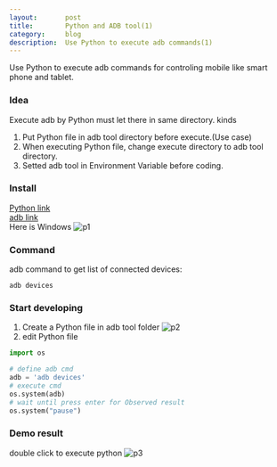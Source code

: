 ```yaml
---
layout:       post
title:        Python and ADB tool(1)
category:     blog
description:  Use Python to execute adb commands(1)
---
```

Use Python to execute adb commands for controling mobile like smart phone and tablet.
### Idea
Execute adb by Python must let there in same directory.
kinds
1. Put Python file in adb tool directory before execute.(Use case)
2. When executing Python file, change execute directory to adb tool directory.
3. Setted adb tool in Environment Variable before coding.

### Install
[Python link](https://www.python.org/downloads/)<br>
[adb link](https://developer.android.com/studio/releases/platform-tools "adb link")<br>
Here is Windows
![p1](https://github.com/u0652804/u0652804.github.io/blob/master/images/other/up_res/Python_adb/Python_adb_p1.png?raw=true "p1")

### Command
adb command to get list of connected devices:
```shell
adb devices
```
### Start developing
1. Create a Python file in adb tool folder
![p2](https://github.com/u0652804/u0652804.github.io/blob/master/images/other/up_res/Python_adb/Python_adb_p2.png?raw=true "p2")
2. edit Python file

```python
import os

# define adb cmd
adb = 'adb devices'
# execute cmd
os.system(adb)
# wait until press enter for Observed result
os.system("pause")


```
### Demo result
double click to execute python
![p3](https://github.com/u0652804/u0652804.github.io/blob/master/images/other/up_res/Python_adb/Python_adb_p3.png?raw=true "p3")
